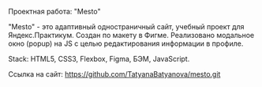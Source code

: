 Проектная работа: "Mesto"

"Mesto" - это адаптивный одностраничный сайт, учебный проект для Яндекс.Практикум. Создан по макету в Фигме. Реализовано модальное окно (popup) на JS с целью редактирования информации в профиле.

Stack: HTML5, CSS3, Flexbox, Figma, БЭМ, JavaScript.

Ссылка на сайт: https://github.com/TatyanaBatyanova/mesto.git
